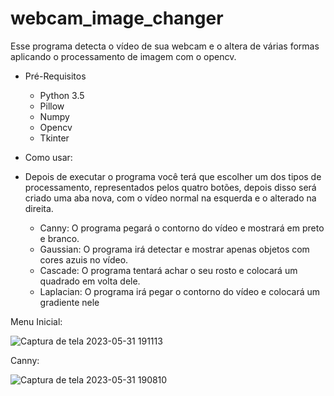 # webcam_image_changer
Esse programa detecta o vídeo de sua webcam e o altera de várias formas aplicando o processamento de imagem com o opencv.

* Pré-Requisitos
  - Python 3.5
  - Pillow
  - Numpy
  - Opencv
  - Tkinter
 
 * Como usar:
 * Depois de executar o programa você terá que escolher um dos tipos de processamento, representados pelos quatro botões, depois disso será criado uma aba nova, com o vídeo normal na esquerda e o alterado na direita.
   - Canny: O programa pegará o contorno do vídeo e mostrará em preto e branco.
   - Gaussian: O programa irá detectar e mostrar apenas objetos com cores azuis no vídeo.
   - Cascade: O programa tentará achar o seu rosto e colocará um quadrado em volta dele.
   - Laplacian: O programa irá pegar o contorno do vídeo e colocará um gradiente nele 
  

Menu Inicial:

![Captura de tela 2023-05-31 191113](https://github.com/amogushub/webcam_image_changer/assets/134977857/aeb50dcd-9afc-4a30-8303-45efa671df46)

Canny:

![Captura de tela 2023-05-31 190810](https://github.com/amogushub/webcam_image_changer/assets/134977857/60b120a3-8f5f-40b5-b7e8-c683770e1e3d)
